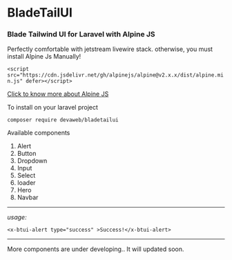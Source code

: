 # BladeTailUI
### Blade Tailwind UI for Laravel with Alpine JS

Perfectly comfortable with jetstream livewire stack. otherwise, you must install Alpine Js Manually!

`<script src="https://cdn.jsdelivr.net/gh/alpinejs/alpine@v2.x.x/dist/alpine.min.js" defer></script>`

[Click to know more about Alpine JS](https://github.com/alpinejs/alpine)

To install on your laravel project

`composer require devaweb/bladetailui`

Available components
1. Alert
2. Button
3. Dropdown
4. Input
5. Select
6. loader
7. Hero
8. Navbar

***

*usage:*

`<x-btui-alert type="success" >Success!</x-btui-alert>`


***

More components are under developing.. It will updated soon.
